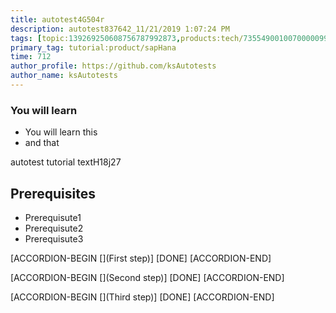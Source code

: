 ```yaml
---
title: autotest4G504r
description: autotest837642_11/21/2019 1:07:24 PM
tags: [topic:139269250608756787992873,products:tech/73554900100700000996,tutorial:experience/advanced]
primary_tag: tutorial:product/sapHana
time: 712
author_profile: https://github.com/ksAutotests
author_name: ksAutotests
---
```

### You will learn
- You will learn this
- and that

autotest tutorial textH18j27

## Prerequisites
- Prerequisute1
- Prerequisute2
- Prerequisute3

[ACCORDION-BEGIN [](First step)]
[DONE]
[ACCORDION-END]

[ACCORDION-BEGIN [](Second step)]
[DONE]
[ACCORDION-END]

[ACCORDION-BEGIN [](Third step)]
[DONE]
[ACCORDION-END]

